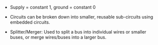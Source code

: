  
- Supply = constant 1, ground = constant 0

- Circuits can be broken down into smaller, reusable sub-circuits using embedded circuits.

- Splitter/Merger: Used to split a bus into individual wires or smaller buses, or merge wires/buses into a larger bus.